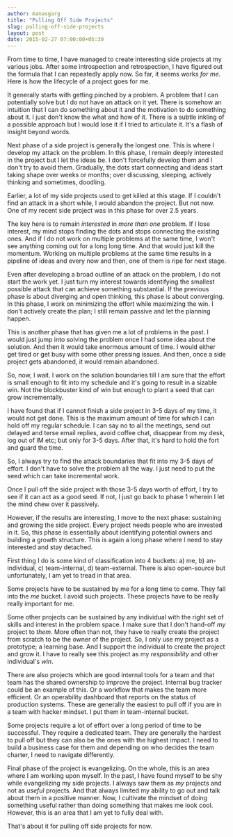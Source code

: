 ```yaml
---
author: manasgarg
title: "Pulling Off Side Projects"
slug: pulling-off-side-projects
layout: post
date: 2015-02-27 07:00:00+05:30
---
```


From time to time, I have managed to create interesting side projects at my various jobs. After some introspection and retrospection, I have figured out the formula that I can repeatedly apply now. So far, it seems works _for me_. Here is how the lifecycle of a project goes for me.

It generally starts with getting pinched by a problem. A problem that I can potentially solve but I do not have an attack on it yet. There is somehow an intuition that I can do something about it and the motivation to do something about it. I just don't know the what and how of it. There is a subtle inkling of a possible approach but I would lose it if I tried to articulate it. It's a flash of insight beyond words.

Next phase of a side project is generally the longest one. This is where I develop my attack on the problem. In this phase, I remain deeply interested in the project but I let the ideas be. I don't forcefully develop them and I don't try to avoid them. Gradually, the dots start connecting and ideas start taking shape over weeks or months; over discussing, sleeping, actively thinking and sometimes, doodling.

Earlier, a lot of my side projects used to get killed at this stage. If I couldn't find an attack in a short while, I would abandon the project. But not now. One of my recent side project was in this phase for over 2.5 years.

The key here is to remain _interested_ in _more than one_ problem. If I lose interest, my mind stops finding the dots and stops connecting the existing ones. And if I do not work on multiple problems at the same time, I won't see anything coming out for a long long time. And that would just kill the momentum. Working on multiple problems at the same time results in a pipeline of ideas and every now and then, one of them is ripe for next stage.

Even after developing a broad outline of an attack on the problem, I do not start the work yet. I just turn my interest towards identifying the smallest possible attack that can achieve something substantial. If the previous phase is about diverging and open thinking, this phase is about converging. In this phase, I  work on minimizing the effort while maximizing the win. I don't actively create the plan; I still remain passive and let the planning happen.

This is another phase that has given me a lot of problems in the past. I would just jump into solving the problem once I had some idea about the solution. And then it would take enormous amount of time. I would either get tired or get busy with some other pressing issues. And then, once a side project gets abandoned, it would remain abandoned.

So, now, I wait. I work on the solution boundaries till I am sure that the effort is small enough to fit into my schedule and it's going to result in a sizable win. Not the blockbuster kind of win but enough to plant a seed that can grow incrementally.

I have found that if I cannot finish a side project in 3-5 days of my time, it would not get done. This is the maximum amount of time for which I can hold off my regular schedule. I can say no to all the meetings, send out delayed and terse email replies, avoid coffee chat, disappear from my desk, log out of IM etc; but only for 3-5 days. After that, it's hard to hold the fort and guard the time.

So, I always try to find the attack boundaries that fit into my 3-5 days of effort. I don't have to solve the problem all the way. I just need to put the seed which can take incremental work.

Once I pull off the side project with those 3-5 days worth of effort, I try to see if it can act as a good seed. If not, I just go back to phase 1 wherein I let the mind chew over it passively.

However, if the results are interesting, I move to the next phase: sustaining and growing the side project. Every project needs people who are invested in it. So, this phase is essentially about identifying potential owners and building a growth structure. This is again a long phase where I need to stay interested and stay detached.

First thing I do is some kind of classification into 4 buckets: a) me, b) an-individual, c) team-internal, d) team-external. There is also open-source but unfortunately, I am yet to tread in that area.

Some projects have to be sustained by me for a long time to come. They fall into the _me_ bucket. I avoid such projects. These projects have to be really really important for me.

Some other projects can be sustained by any individual with the right set of skills and interest in the problem space. I make sure that I don't hand-off _my_ project to _them_. More often than not, they have to really create the project from scratch to be the owner of the project. So, I only use my project as a prototype; a learning base. And I support the individual to create the project and grow it. I have to really see this project as my _responsibility_ and other individual's _win_.

There are also projects which are good internal tools for a team and that team has the shared ownership to improve the project. Internal bug tracker could be an example of this. Or a workflow that makes the team more efficient. Or an operability dashboard that reports on the status of production systems. These are generally the easiest to pull off if you are in a team with hacker mindset. I put them in team-internal bucket.

Some projects require a lot of effort over a long period of time to be successful. They require a dedicated team. They are generally the hardest to pull off but they can also be the ones with the highest impact. I need to build a business case for them and depending on who decides the team charter, I need to navigate differently.

Final phase of the project is evangelizing. On the whole, this is an area where I am working upon myself. In the past, I have found myself to be shy while evangelizing my side projects. I always saw them as _my_ projects and not as _useful_ projects. And that always limited my ability to go out and talk about them in a positive manner. Now, I cultivate the mindset of doing something useful rather than doing something that makes me look cool. However, this is an area that I am yet to fully deal with.

That's about it for pulling off side projects for now.
